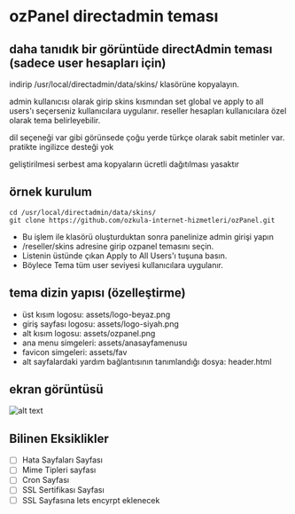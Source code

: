 # ozPanel directadmin teması
## daha tanıdık bir görüntüde directAdmin teması (sadece user hesapları için)

indirip /usr/local/directadmin/data/skins/ klasörüne kopyalayın. 

admin kullanıcısı olarak girip skins kısmından set global ve apply to all users'ı seçerseniz kullanıcılara uygulanır. 
reseller hesapları kullanıcılara özel olarak tema belirleyebilir. 

dil seçeneği var gibi görünsede çoğu yerde türkçe olarak sabit metinler var. pratikte ingilizce desteği yok

geliştirilmesi serbest ama kopyaların ücretli dağıtılması yasaktır


## örnek kurulum 
```
cd /usr/local/directadmin/data/skins/
git clone https://github.com/ozkula-internet-hizmetleri/ozPanel.git
```

- Bu işlem ile klasörü oluşturduktan sonra panelinize admin girişi yapın
- <sunucuip>/reseller/skins adresine girip ozpanel temasını seçin.
- Listenin üstünde çıkan Apply to All Users'ı tuşuna basın. 
- Böylece Tema tüm user seviyesi kullanıcılara uygulanır. 

## tema dizin yapısı (özelleştirme)
- üst kısım logosu: assets/logo-beyaz.png
- giriş sayfası logosu: assets/logo-siyah.png
- alt kısım logosu: assets/ozpanel.png
- ana menu simgeleri: assets/anasayfamenusu
- favicon simgeleri: assets/fav
- alt sayfalardaki yardım bağlantısının tanımlandığı dosya: header.html

## ekran görüntüsü
![alt text](https://raw.githubusercontent.com/ozkula-internet-hizmetleri/ozPanel/master/assets/img/screenshot.png)

## Bilinen Eksiklikler
- [ ] Hata Sayfaları Sayfası
- [ ] Mime Tipleri sayfası
- [ ] Cron Sayfası
- [ ] SSL Sertifikası Sayfası
- [ ] SSL Sayfasına lets encyrpt eklenecek
